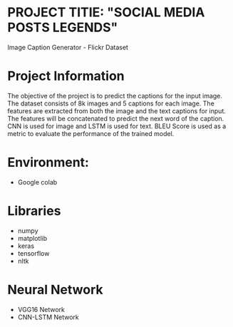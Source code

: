 # PROJECT TITIE: "SOCIAL MEDIA POSTS LEGENDS"
Image Caption Generator - Flickr Dataset


# Project Information
  The objective of the project is to predict the captions for the input image. The dataset consists of 8k images and 5 captions for each image. The features are extracted from both the image and the text captions for input. The features will be concatenated to predict the next word of the caption. CNN is used for image and LSTM is used for text. BLEU Score is used as a metric to evaluate the performance of the trained model.


# Environment: 
 - Google colab

# Libraries
- numpy
- matplotlib
- keras
- tensorflow
- nltk

# Neural Network
- VGG16 Network
- CNN-LSTM Network
